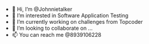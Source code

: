 - 👋 Hi, I’m @Johnnietalker
- 👀 I’m interested in Software Application Testing
- 🌱 I’m currently working on challenges from Topcoder 
- 💞️ I’m looking to collaborate on ...
- 📫 You can reach me @8939106228

<!---
Johnnietalker/Johnnietalker is a ✨ special ✨ repository because its `README.md` (this file) appears on your GitHub profile.
You can click the Preview link to take a look at your changes.
--->
